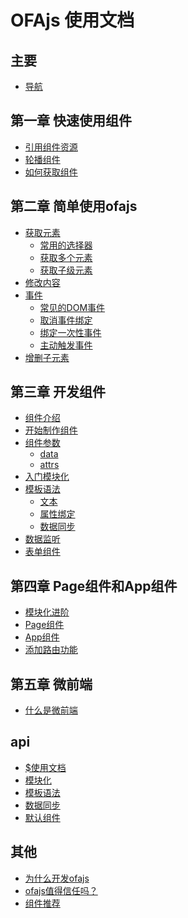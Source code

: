 # OFAjs 使用文档

## 主要
* [导航](docs/guide.md)

## 第一章 快速使用组件
* [引用组件资源](docs/chapter1/guide.md)
* [轮播组件](docs/chapter1/smpl.md)
* [如何获取组件](docs/chapter1/howtoget.md)

## 第二章 简单使用ofajs
* [获取元素](docs/chapter2/getEle.md)
    * [常用的选择器](docs/chapter2/selector.md)
    * [获取多个元素](docs/chapter2/getAllEle.md)
    * [获取子级元素](docs/chapter2/getChildEle.md)
* [修改内容](docs/chapter2/content.md)
* [事件](docs/chapter2/bindEvent.md)
    * [常见的DOM事件](docs/chapter2/commonEvent.md)
    * [取消事件绑定](docs/chapter2/unbindEvent.md)
    * [绑定一次性事件](docs/chapter2/onceEvent.md)
    * [主动触发事件](docs/chapter2/triggerEvent.md)
* [增删子元素](docs/chapter2/modifyChilds.md)

## 第三章 开发组件
* [组件介绍](docs/chapter3/introduce.md)
* [开始制作组件](docs/chapter3/init.md)
* [组件参数](docs/chapter3/comp_option.md)
    * [data](docs/chapter3/comp_option_data.md)
    * [attrs](docs/chapter3/comp_option_attrs.md)
* [入门模块化]()
* [模板语法]()
    * [文本]()
    * [属性绑定]()
    * [数据同步]()
* [数据监听]()
* [表单组件]()

## 第四章 Page组件和App组件
* [模块化进阶]()
* [Page组件]()
* [App组件]()
* [添加路由功能]()

## 第五章 微前端
* [什么是微前端]()

## api
* [$使用文档](docs/other/xhear_docs.md)
* [模块化]()
* [模板语法]()
* [数据同步]()
* [默认组件]()

## 其他
* [为什么开发ofajs](docs/other/why_create_ofajs.md)
* [ofajs值得信任吗？](docs/other/believe_in_ofajs.md)
* [组件推荐](docs/other/comp_recom.md)
    <!-- * [辅助开发型组件]()
        * [文档型组件]()
        * [调试型组件]()
    * [应用组件推荐]() -->